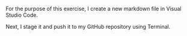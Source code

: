 For the purpose of this exercise, I create a new markdown file in Visual Studio Code.

Next, I stage it and push it to my GitHub repository using Terminal.
